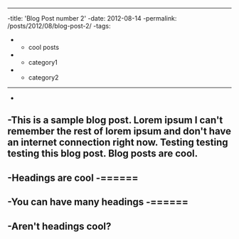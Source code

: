 ----
-title: 'Blog Post number 2'
-date: 2012-08-14
-permalink: /posts/2012/08/blog-post-2/
-tags:
-  - cool posts
-  - category1
-  - category2
----
-
-This is a sample blog post. Lorem ipsum I can't remember the rest of lorem ipsum and don't have an internet connection right now. Testing testing testing this blog post. Blog posts are cool.
-
-Headings are cool
-======
-
-You can have many headings
-======
-
-Aren't headings cool?
-------
